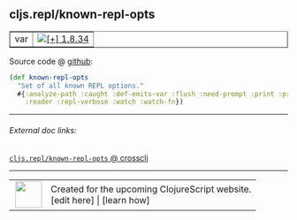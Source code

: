## cljs.repl/known-repl-opts



 <table border="1">
<tr>
<td>var</td>
<td><a href="https://github.com/cljsinfo/cljs-api-docs/tree/1.8.34"><img valign="middle" alt="[+] 1.8.34" title="Added in 1.8.34" src="https://img.shields.io/badge/+-1.8.34-lightgrey.svg"></a> </td>
</tr>
</table>









Source code @ [github](https://github.com/clojure/clojurescript/blob/r1.8.34/src/main/clojure/cljs/repl.cljc#L40-L43):

```clj
(def known-repl-opts
  "Set of all known REPL options."
  #{:analyze-path :caught :def-emits-var :flush :need-prompt :print :print-no-newline :prompt :read
    :reader :repl-verbose :watch :watch-fn})
```

<!--
Repo - tag - source tree - lines:

 <pre>
clojurescript @ r1.8.34
└── src
    └── main
        └── clojure
            └── cljs
                └── <ins>[repl.cljc:40-43](https://github.com/clojure/clojurescript/blob/r1.8.34/src/main/clojure/cljs/repl.cljc#L40-L43)</ins>
</pre>

-->

---



###### External doc links:

[`cljs.repl/known-repl-opts` @ crossclj](http://crossclj.info/fun/cljs.repl/known-repl-opts.html)<br>

---

 <table>
<tr><td>
<img valign="middle" align="right" width="48px" src="http://i.imgur.com/Hi20huC.png">
</td><td>
Created for the upcoming ClojureScript website.<br>
[edit here] | [learn how]
</td></tr></table>

[edit here]:https://github.com/cljsinfo/cljs-api-docs/blob/master/cljsdoc/cljs.repl/known-repl-opts.cljsdoc
[learn how]:https://github.com/cljsinfo/cljs-api-docs/wiki/cljsdoc-files

<!--

This information was too distracting to show to readers, but I'll leave it
commented here since it is helpful to:

- pretty-print the data used to generate this document
- and show how to retrieve that data



The API data for this symbol:

```clj
{:ns "cljs.repl",
 :name "known-repl-opts",
 :type "var",
 :source {:code "(def known-repl-opts\n  \"Set of all known REPL options.\"\n  #{:analyze-path :caught :def-emits-var :flush :need-prompt :print :print-no-newline :prompt :read\n    :reader :repl-verbose :watch :watch-fn})",
          :title "Source code",
          :repo "clojurescript",
          :tag "r1.8.34",
          :filename "src/main/clojure/cljs/repl.cljc",
          :lines [40 43]},
 :full-name "cljs.repl/known-repl-opts",
 :full-name-encode "cljs.repl/known-repl-opts",
 :history [["+" "1.8.34"]]}

```

Retrieve the API data for this symbol:

```clj
;; from Clojure REPL
(require '[clojure.edn :as edn])
(-> (slurp "https://raw.githubusercontent.com/cljsinfo/cljs-api-docs/catalog/cljs-api.edn")
    (edn/read-string)
    (get-in [:symbols "cljs.repl/known-repl-opts"]))
```

-->
